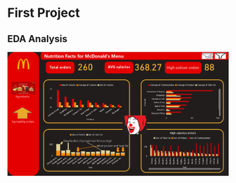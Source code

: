 # First Project 
## EDA Analysis 
![Screanshot (495).](https://github.com/Mahmoud0019/-_-/blob/main/1.png)
